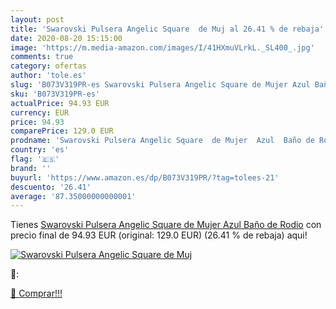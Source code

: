 ```yaml
---
layout: post
title: 'Swarovski Pulsera Angelic Square  de Muj al 26.41 % de rebaja'
date: 2020-08-20 15:15:00
image: 'https://m.media-amazon.com/images/I/41HXmuVLrkL._SL400_.jpg'
comments: true
category: ofertas
author: 'tole.es'
slug: 'B073V319PR-es Swarovski Pulsera Angelic Square de Mujer Azul Baño de Rodio'
sku: 'B073V319PR-es'
actualPrice: 94.93 EUR
currency: EUR
price: 94.93
comparePrice: 129.0 EUR
prodname: 'Swarovski Pulsera Angelic Square  de Mujer  Azul  Baño de Rodio'
country: 'es'
flag: '🇪🇸'
brand: ''
buyurl: 'https://www.amazon.es/dp/B073V319PR/?tag=tolees-21'
descuento: '26.41'
average: '87.35000000000001'
---
```


Tienes [Swarovski Pulsera Angelic Square  de Mujer  Azul  Baño de Rodio](https://www.amazon.es/dp/B073V319PR/?tag=tolees-21) con precio final de  94.93 EUR (original: 129.0 EUR) (26.41 %  de rebaja) aqui!

[![Swarovski Pulsera Angelic Square  de Muj](https://m.media-amazon.com/images/I/41HXmuVLrkL._SL400_.jpg)](https://www.amazon.es/dp/B073V319PR/?tag=tolees-21)

🔎:


[🛒 Comprar!!!](https://www.amazon.es/dp/B073V319PR/?tag=tolees-21)
